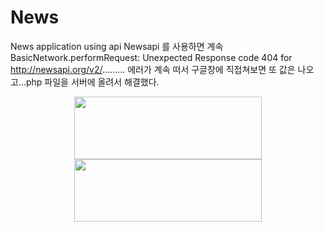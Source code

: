# News
News application using api
Newsapi 를 사용하면 계속 BasicNetwork.performRequest: Unexpected Response code 404 for http://newsapi.org/v2/......... 
에러가 계속 떠서 구글창에 직접쳐보면 또 값은 나오고...php 파일을 서버에 올려서 해결했다.


<p align="center">
<img src="https://user-images.githubusercontent.com/73155839/109002570-be792500-76e9-11eb-85a1-63f647a9c42e.png" height="100px" width="300px">
<img src="https://user-images.githubusercontent.com/73155839/109002587-c2a54280-76e9-11eb-9231-fc857de38212.png" height="100px" width="300px">
</p>
